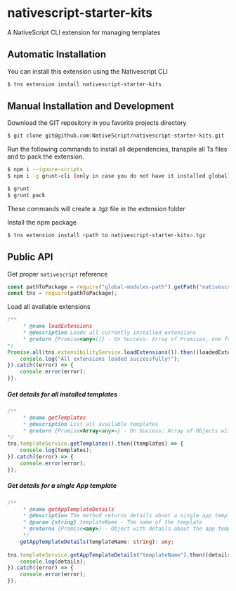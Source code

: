 # nativescript-starter-kits
A NativeScript CLI extension for managing templates

## Automatic Installation

You can install this extension using the Nativescript CLI

```bash
$ tns extension install nativescript-starter-kits
```

## Manual Installation and Development

Download the GIT repository in you favorite projects directory

```bash
$ git clone git@github.com:NativeScript/nativescript-starter-kits.git

```

Run the following commands to install all dependencies, transpile all Ts files and to pack the extension.

```bash
$ npm i --ignore-scripts
$ npm i -g grunt-cli (only in case you do not have it installed globally)

$ grunt
$ grunt pack
```
These commands will create a .tgz file in the extension folder

Install the npm package 

```bash
$ tns extension install <path to nativescript-starter-kits>.tgz
```
## Public API
Get proper `nativescript` reference
```JavaScript
const pathToPackage = require("global-modules-path").getPath("nativescript", "tns");
const tns = require(pathToPackage);

```

Load all available extensions
```JavaScript
/**
     * @name loadExtensions
     * @description Loads all currently installed extensions
     * @return {Promise<any>[]} - On Success: Array of Promises, one for each installed extension
*/
Promise.all(tns.extensibilityService.loadExtensions()).then((loadedExtensions) => {
    console.log("All extensions loaded successfully!");
}).catch((error) => {
    console.error(error);
});
```

##### Get details for all installed templates

```TypeScript
/**
     * @name getTemplates
     * @description List all available templates
     * @return {Promise<Array<any>>} - On Success: Array of Objects with Details about each template
*/
tns.templateService.getTemplates().then((templates) => {
    console.log(templates);
}).catch((error) => {
    console.error(error);
});
```

##### Get details for a single App template

```typescript
/**
     * @name getAppTemplateDetails
     * @description The method returns details about a single app template.
     * @param {string} templateName - The name of the template
     * @returns {Promise<any>} - Object with details about the app template
     */
    getAppTemplateDetails(templateName: string): any;
    
tns.templateService.getAppTemplateDetails("templateName").then((details) => {
    console.log(details);
}).catch((error) => {
    console.error(error);
});
```









